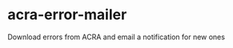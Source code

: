 acra-error-mailer
=================

Download errors from ACRA and email a notification for new ones